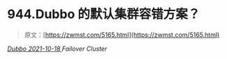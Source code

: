 <!--yml
category: 未分类
date: 0001-01-01 00:00:00
-->

# 944.Dubbo 的默认集群容错方案？

> 原文：[https://zwmst.com/5165.html](https://zwmst.com/5165.html)

   [ *Dubbo* ](https://zwmst.com/dubbo)*[ <time datetime="2021-10-19T01:20:23+08:00"> 2021-10-18 </time> ](https://zwmst.com/5165.html)  Failover Cluster*